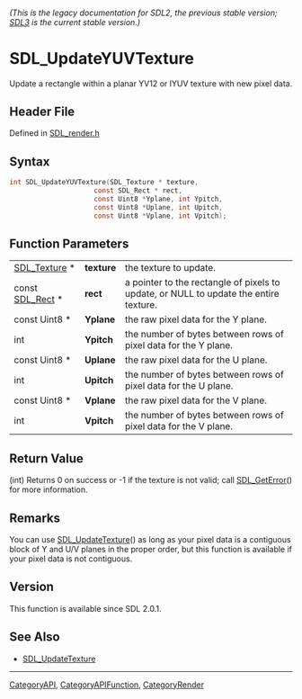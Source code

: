 ###### (This is the legacy documentation for SDL2, the previous stable version; [SDL3](https://wiki.libsdl.org/SDL3/) is the current stable version.)
# SDL_UpdateYUVTexture

Update a rectangle within a planar YV12 or IYUV texture with new pixel data.

## Header File

Defined in [SDL_render.h](https://github.com/libsdl-org/SDL/blob/SDL2/include/SDL_render.h)

## Syntax

```c
int SDL_UpdateYUVTexture(SDL_Texture * texture,
                     const SDL_Rect * rect,
                     const Uint8 *Yplane, int Ypitch,
                     const Uint8 *Uplane, int Upitch,
                     const Uint8 *Vplane, int Vpitch);
```

## Function Parameters

|                              |             |                                                                                       |
| ---------------------------- | ----------- | ------------------------------------------------------------------------------------- |
| [SDL_Texture](SDL_Texture) * | **texture** | the texture to update.                                                                |
| const [SDL_Rect](SDL_Rect) * | **rect**    | a pointer to the rectangle of pixels to update, or NULL to update the entire texture. |
| const Uint8 *                | **Yplane**  | the raw pixel data for the Y plane.                                                   |
| int                          | **Ypitch**  | the number of bytes between rows of pixel data for the Y plane.                       |
| const Uint8 *                | **Uplane**  | the raw pixel data for the U plane.                                                   |
| int                          | **Upitch**  | the number of bytes between rows of pixel data for the U plane.                       |
| const Uint8 *                | **Vplane**  | the raw pixel data for the V plane.                                                   |
| int                          | **Vpitch**  | the number of bytes between rows of pixel data for the V plane.                       |

## Return Value

(int) Returns 0 on success or -1 if the texture is not valid; call
[SDL_GetError](SDL_GetError)() for more information.

## Remarks

You can use [SDL_UpdateTexture](SDL_UpdateTexture)() as long as your pixel
data is a contiguous block of Y and U/V planes in the proper order, but
this function is available if your pixel data is not contiguous.

## Version

This function is available since SDL 2.0.1.

## See Also

- [SDL_UpdateTexture](SDL_UpdateTexture)

----
[CategoryAPI](CategoryAPI), [CategoryAPIFunction](CategoryAPIFunction), [CategoryRender](CategoryRender)

